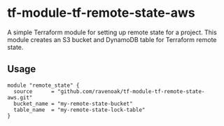 # tf-module-tf-remote-state-aws
A simple Terraform module for setting up remote state for a project. This module creates an S3 bucket and DynamoDB table
for Terraform remote state.

## Usage
```hcl
module "remote_state" {
  source      = "github.com/ravenoak/tf-module-tf-remote-state-aws.git"
  bucket_name = "my-remote-state-bucket"
  table_name  = "my-remote-state-lock-table"
}
```
